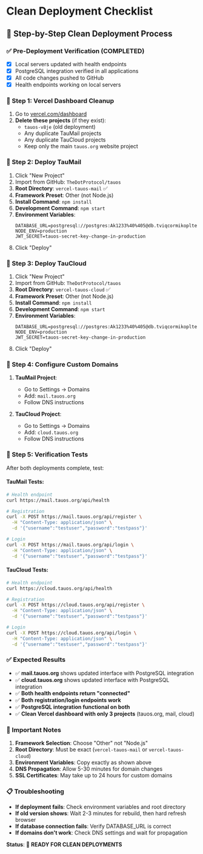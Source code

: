 # Clean Deployment Checklist

## 🧹 **Step-by-Step Clean Deployment Process**

### **✅ Pre-Deployment Verification (COMPLETED)**
- [x] Local servers updated with health endpoints
- [x] PostgreSQL integration verified in all applications
- [x] All code changes pushed to GitHub
- [x] Health endpoints working on local servers

### **🔄 Step 1: Vercel Dashboard Cleanup**
1. Go to [vercel.com/dashboard](https://vercel.com/dashboard)
2. **Delete these projects** (if they exist):
   - `tauos-v8je` (old deployment)
   - Any duplicate TauMail projects
   - Any duplicate TauCloud projects
   - Keep only the main `tauos.org` website project

### **🔄 Step 2: Deploy TauMail**
1. Click "New Project"
2. Import from GitHub: `TheDotProtocol/tauos`
3. **Root Directory**: `vercel-tauos-mail` ✅
4. **Framework Preset**: Other (not Node.js)
5. **Install Command**: `npm install`
6. **Development Command**: `npm start`
7. **Environment Variables**:
   ```
   DATABASE_URL=postgresql://postgres:Ak1233%40%405@db.tviqcormikopltejomkc.supabase.co:5432/postgres
   NODE_ENV=production
   JWT_SECRET=tauos-secret-key-change-in-production
   ```
8. Click "Deploy"

### **🔄 Step 3: Deploy TauCloud**
1. Click "New Project"
2. Import from GitHub: `TheDotProtocol/tauos`
3. **Root Directory**: `vercel-tauos-cloud` ✅
4. **Framework Preset**: Other (not Node.js)
5. **Install Command**: `npm install`
6. **Development Command**: `npm start`
7. **Environment Variables**:
   ```
   DATABASE_URL=postgresql://postgres:Ak1233%40%405@db.tviqcormikopltejomkc.supabase.co:5432/postgres
   NODE_ENV=production
   JWT_SECRET=tauos-secret-key-change-in-production
   ```
8. Click "Deploy"

### **🔄 Step 4: Configure Custom Domains**
1. **TauMail Project**:
   - Go to Settings → Domains
   - Add: `mail.tauos.org`
   - Follow DNS instructions

2. **TauCloud Project**:
   - Go to Settings → Domains
   - Add: `cloud.tauos.org`
   - Follow DNS instructions

### **🔄 Step 5: Verification Tests**
After both deployments complete, test:

#### **TauMail Tests:**
```bash
# Health endpoint
curl https://mail.tauos.org/api/health

# Registration
curl -X POST https://mail.tauos.org/api/register \
  -H "Content-Type: application/json" \
  -d '{"username":"testuser","password":"testpass"}'

# Login
curl -X POST https://mail.tauos.org/api/login \
  -H "Content-Type: application/json" \
  -d '{"username":"testuser","password":"testpass"}'
```

#### **TauCloud Tests:**
```bash
# Health endpoint
curl https://cloud.tauos.org/api/health

# Registration
curl -X POST https://cloud.tauos.org/api/register \
  -H "Content-Type: application/json" \
  -d '{"username":"testuser","password":"testpass"}'

# Login
curl -X POST https://cloud.tauos.org/api/login \
  -H "Content-Type: application/json" \
  -d '{"username":"testuser","password":"testpass"}'
```

### **✅ Expected Results**
- ✅ **mail.tauos.org** shows updated interface with PostgreSQL integration
- ✅ **cloud.tauos.org** shows updated interface with PostgreSQL integration
- ✅ **Both health endpoints return "connected"**
- ✅ **Both registration/login endpoints work**
- ✅ **PostgreSQL integration functional on both**
- ✅ **Clean Vercel dashboard with only 3 projects** (tauos.org, mail, cloud)

### **🚨 Important Notes**
1. **Framework Selection**: Choose "Other" not "Node.js"
2. **Root Directory**: Must be exact (`vercel-tauos-mail` or `vercel-tauos-cloud`)
3. **Environment Variables**: Copy exactly as shown above
4. **DNS Propagation**: Allow 5-30 minutes for domain changes
5. **SSL Certificates**: May take up to 24 hours for custom domains

### **📋 Troubleshooting**
- **If deployment fails**: Check environment variables and root directory
- **If old version shows**: Wait 2-3 minutes for rebuild, then hard refresh browser
- **If database connection fails**: Verify DATABASE_URL is correct
- **If domains don't work**: Check DNS settings and wait for propagation

**Status**: 🚀 **READY FOR CLEAN DEPLOYMENTS** 